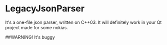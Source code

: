 # LegacyJsonParser
It's a one-file json parser, written on C++03. It will definitely work in your Qt project made for some nokias.

##WARNING! It's buggy
